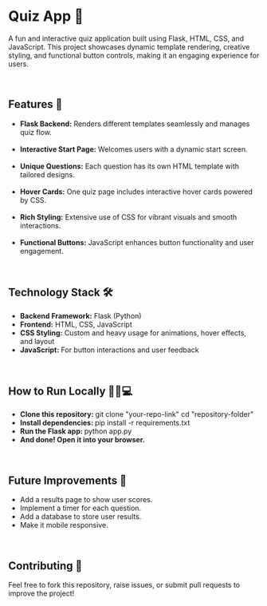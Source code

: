 # Quiz App 🎉
A fun and interactive quiz application built using Flask, HTML, CSS, and JavaScript. This project showcases dynamic template rendering, creative styling, and functional button controls, making it an engaging experience for users.

<br>

<h2> Features 🌟</h2>

<ul>
<li><b>Flask Backend:</b>
  Renders different templates seamlessly and manages quiz flow. </li><br>
<li><b>Interactive Start Page:</b>
  Welcomes users with a dynamic start screen. </li><br>
<li><b>Unique Questions:</b>
  Each question has its own HTML template with tailored designs. </li><br>
<li><b>Hover Cards:</b>
  One quiz page includes interactive hover cards powered by CSS. </li><br>
<li><b>Rich Styling:</b>
  Extensive use of CSS for vibrant visuals and smooth interactions. </li><br>
<li><b>Functional Buttons:</b>
  JavaScript enhances button functionality and user engagement.</li>
</ul>

<br>

<h2> Technology Stack 🛠️</h2>
<ul>
<li><b>Backend Framework:</b> Flask (Python) </li>
<li><b>Frontend:</b> HTML, CSS, JavaScript </li>
<li><b>CSS Styling:</b> Custom and heavy usage for animations, hover effects, and layout </li>
<li><b>JavaScript:</b> For button interactions and user feedback </li>
</ul>

<br>

<h2> How to Run Locally 🏃‍♂️💻</h2>
<ul>
<li><b> Clone this repository: </b>
git clone "your-repo-link"
cd "repository-folder" </li>

<li><b> Install dependencies: </b>
pip install -r requirements.txt </li>

<li><b> Run the Flask app: </b>
python app.py </li>

<li><b> And done! Open it into your browser. </b></li>
</ul>

<br>

<h2> Future Improvements 🚀</h2>
<ul>
<li>Add a results page to show user scores. </li>
<li>Implement a timer for each question.</li>
<li>Add a database to store user results. </li>
<li>Make it mobile responsive. </li>
</ul>

<br>

<h2> Contributing 🤝</h2>
Feel free to fork this repository, raise issues, or submit pull requests to improve the project!
<br>
